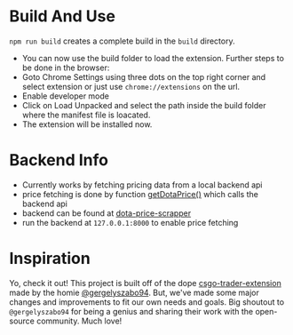 # Build And Use
`npm run build` creates a complete build in the `build` directory. 
- You can now use the build folder to load the extension. Further steps to be done in the browser:
- Goto Chrome Settings using three dots on the top right corner and select extension or just use `chrome://extensions` on the url.
- Enable developer mode
- Click on Load Unpacked and select the path inside the build folder where the manifest file is loacated.
- The extension will be installed now.

# Backend Info
- Currently works by fetching pricing data from a local backend api
- price fetching is done by function [getDotaPrice()](src\utils\pricing.js) which calls the backend api 
- backend can be found at [dota-price-scrapper](https://github.com/Yub-0/dota-price-scrapper)
- run the backend at `127.0.0.1:8000` to enable price fetching

# Inspiration
Yo, check it out! This project is built off of the dope [csgo-trader-extension](https://github.com/gergelyszabo94/csgo-trader-extension) made by the homie [@gergelyszabo94](https://github.com/gergelyszabo94).
But, we've made some major changes and improvements to fit our own needs and goals.
Big shoutout to `@gergelyszabo94` for being a genius and sharing their work with the open-source community. Much love!